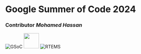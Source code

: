 # Google Summer of Code 2024

### Contributor *Mohamed Hassan*
![GSoC](https://github.com/Hamzyyy/hamzy.github.io/assets/48621542/c7abb688-42f5-48b0-931f-1859beaddab4)
<img src="https://github.com/Hamzyyy/hamzy.github.io/assets/48621542/c7abb688-42f5-48b0-931f-1859beaddab4" width="48" height="48">
![RTEMS](https://github.com/Hamzyyy/hamzy.github.io/assets/48621542/8db6fed6-d7a0-40e3-a93e-8b58915e20ce)
